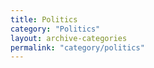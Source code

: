 ```yaml
---
title: Politics
category: "Politics"
layout: archive-categories
permalink: "category/politics"
---
```

